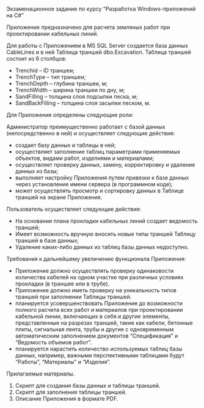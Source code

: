 Экзаменационное задание по курсу "Разработка Windows-приложений на С#"

Приложение предназначено для расчета земляных работ при проектировании кабельных линий.

Для работы с Приложением в MS SQL Server создается база данных CableLines и в ней Таблица траншей dbo.Excavation.
Таблица траншей состоит из 6 столбцов:
-  Trenchid – ID траншеи;
- TrenchType – тип траншеи;
- TrenchDepth – глубина траншеи, м;
- TrenchWidth – ширина траншеи по дну, м;
- SandFilling – толщина слоя подсыпки песка, м;
- SandBackFilling – толщина слоя засыпки песком, м.

Для Приложения определены следующие роли:

Администратор преимущественно работает с базой данных (непосредственно в ней) и осуществляет следующие действия:
-	создает базу данных и таблицы в ней;
-	осуществляет заполнение таблиц параметрами применяемых объектов, видами работ, изделиями и материалами;
-	осуществляет проверку данных, замену, корректировку и удаление данных из базы;
-	выполняет настройку Приложения путем привязки к базе данных через установление имени сервера (в программном коде);
-	может осуществлять просмотр и сортировку данных в Таблице траншей на экране Приложения.

Пользователь осуществляет следующие действия:
-	На основании плана прокладки кабельных линий создает ведомость траншей;
-	Имеет возможность вручную вносить новые типы траншей Таблицу траншей в базе данных;
-	Удаление каких-либо данных из таблиц базы данных недоступно.

Требования к дальнейшему увеличению функционала Приложения:
- Приложение должно осуществлять проверку одинаковости количества кабелей на одном участке при различных условиях прокладки (в траншее или в трубе).
- Приложение должно иметь проверку на уникальность типов траншей при заполнении Таблицы траншей.
- планируется усовершенствовать Приложение до возможности полного расчета всех работ и материалов при проектировании кабельной линии, включающих в себя и другие элементы, представленные на разрезах траншей, такие как кабели, бетонные плиты, сигнальная лента, трубы и другие с одновременным автоматическим заполнением документов “Спецификация” и “Ведомость объемов работ”.
- планируется нарастить количество используемых таблиц базы данных, например, важными перспективными таблицами будут “Работы”, “Материалы” и “Изделия”.

Прилагаемые материалы.
1.	Скрипт для создания базы данных и таблицы траншей.
2.	Скрипт для заполнения таблицы траншей.
3.	Описание Приложения в формате PDF.
